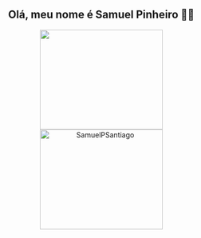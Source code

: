 <h2 align="center">Olá, meu nome é Samuel Pinheiro 👋👋</h2>

<div align="center">
  <a href="https://github.com/SamuelPSantiago">
  <img height="200em" src="https://github-readme-stats.vercel.app/api?username=SamuelPSantiago&show_icons=true&theme=dark&include_all_commits=true&count_private=true" width="70%"/>
  <img height="200em" src="https://github-readme-streak-stats.herokuapp.com/?user=SamuelPSantiago&theme=white" alt="SamuelPSantiago" width="70%" />
</div>
</p>
